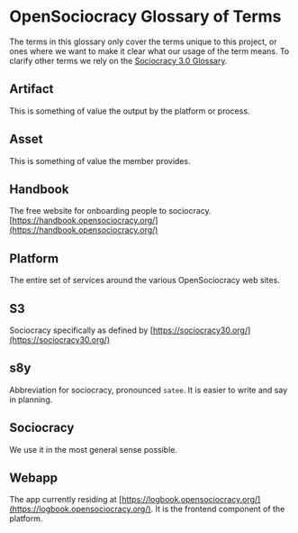 # OpenSociocracy Glossary of Terms

The terms in this glossary only cover the terms unique to this project, or ones where we want to make it clear what our usage of the term means.
To clarify other terms we rely on the [Sociocracy 3.0 Glossary](https://patterns.sociocracy30.org/glossary.html).

## Artifact

This is something of value the output by the platform or process.

## Asset

This is something of value the member provides.

## Handbook

The free website for onboarding people to sociocracy. [https://handbook.opensociocracy.org/](https://handbook.opensociocracy.org/)

## Platform

The entire set of services around the various OpenSociocracy web sites.

## S3

Sociocracy specifically as defined by [https://sociocracy30.org/](https://sociocracy30.org/)

## s8y

Abbreviation for sociocracy, pronounced `satee`. It is easier to write and say in planning.

## Sociocracy

We use it in the most general sense possible. 

## Webapp

The app currently residing at [https://logbook.opensociocracy.org/](https://logbook.opensociocracy.org/). It is the frontend component of the platform.